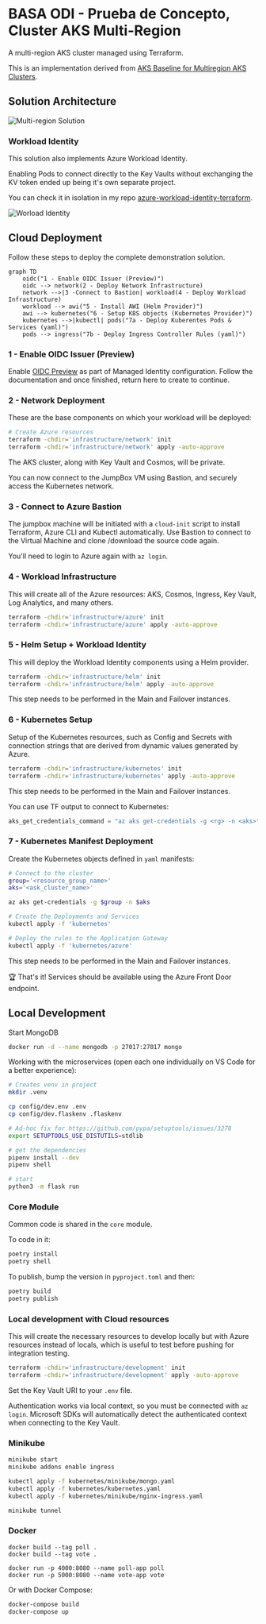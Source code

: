 # BASA ODI - Prueba de Concepto, Cluster AKS Multi-Region

A multi-region AKS cluster managed using Terraform.

This is an implementation derived from [AKS Baseline for Multiregion AKS Clusters](https://docs.microsoft.com/en-us/azure/architecture/reference-architectures/containers/aks-multi-region/aks-multi-cluster).

## Solution Architecture

![Multi-region Solution][1]

### Workload Identity

This solution also implements Azure Workload Identity.

Enabling Pods to connect directly to the Key Vaults without exchanging the KV token ended up being it's own separate project.

You can check it in isolation in my repo [azure-workload-identity-terraform](https://github.com/epomatti/azure-workload-identity-terraform).

![Worload Identity][2]

## Cloud Deployment

Follow these steps to deploy the complete demonstration solution.

```mermaid
graph TD
    oidc("1 - Enable OIDC Issuer (Preview)")
    oidc --> network(2 - Deploy Network Infrastructure)
    network -->|3 -Connect to Bastion| workload(4 - Deploy Workload Infrastructure)
    workload --> awi("5 - Install AWI (Helm Provider)")
    awi --> kubernetes("6 - Setup K8S objects (Kubernetes Provider)")
    kubernetes -->|kubectl| pods("7a - Deploy Kuberentes Pods & Services (yaml)")
    pods --> ingress("7b - Deploy Ingress Controller Rules (yaml)")
```

### 1 - Enable OIDC Issuer (Preview)

Enable [OIDC Preview](https://docs.microsoft.com/en-us/azure/aks/cluster-configuration#oidc-issuer-preview) as part of Managed Identity configuration. Follow the documentation and once finished, return here to create to continue.

### 2 - Network Deployment

These are the base components on which your workload will be deployed:

```sh
# Create Azure resources
terraform -chdir='infrastructure/network' init
terraform -chdir='infrastructure/network' apply -auto-approve
```

The AKS cluster, along with Key Vault and Cosmos, will be private.

You can now connect to the JumpBox VM using Bastion, and securely access the Kubernetes network.

### 3 - Connect to Azure Bastion

The jumpbox machine will be initiated with a `cloud-init` script to install Terraform, Azure CLI and Kubectl automatically. Use Bastion to connect to the Virtual Machine and clone /download the source code again.

You'll need to login to Azure again with `az login`.

### 4 - Workload Infrastructure

This will create all of the Azure resources: AKS, Cosmos, Ingress, Key Vault, Log Analytics, and many others.

```sh
terraform -chdir='infrastructure/azure' init
terraform -chdir='infrastructure/azure' apply -auto-approve
```

### 5 - Helm Setup + Workload Identity

This will deploy the Workload Identity components using a Helm provider.

```sh
terraform -chdir='infrastructure/helm' init
terraform -chdir='infrastructure/helm' apply -auto-approve
```

This step needs to be performed in the Main and Failover instances.

### 6 - Kubernetes Setup

Setup of the Kubernetes resources, such as Config and Secrets with connection strings that are derived from dynamic values generated by Azure.

```sh
terraform -chdir='infrastructure/kubernetes' init
terraform -chdir='infrastructure/kubernetes' apply -auto-approve
```

This step needs to be performed in the Main and Failover instances.

You can use TF output to connect to Kubernetes:

```terraform
aks_get_credentials_command = "az aks get-credentials -g <rg> -n <aks>"
```


### 7 - Kubernetes Manifest Deployment

Create the Kubernetes objects defined in `yaml` manifests:

```sh
# Connect to the cluster
group='<resource_group_name>'
aks='<ask_cluster_name>'

az aks get-credentials -g $group -n $aks

# Create the Deployments and Services
kubectl apply -f 'kubernetes'

# Deploy the rules to the Application Gateway
kubectl apply -f 'kubernetes/azure'
```

This step needs to be performed in the Main and Failover instances.

🏆 That's it! Services should be available using the Azure Front Door endpoint.

## Local Development

Start MongoDB

```sh
docker run -d --name mongodb -p 27017:27017 mongo
```

Working with the microservices (open each one individually on VS Code for a better experience):

```sh
# Creates venv in project
mkdir .venv

cp config/dev.env .env
cp config/dev.flaskenv .flaskenv

# Ad-hoc fix for https://github.com/pypa/setuptools/issues/3278
export SETUPTOOLS_USE_DISTUTILS=stdlib

# get the dependencies
pipenv install --dev
pipenv shell

# start
python3 -m flask run
```
### Core Module

Common code is shared in the `core` module.

To code in it:

```bash
poetry install
poetry shell
```

To publish, bump the version in `pyproject.toml` and then:

```bash
poetry build
poetry publish
```

### Local development with Cloud resources

This will create the necessary resources to develop locally but with Azure resources instead of locals, which is useful to test before pushing for integration testing.

```sh
terraform -chdir='infrastructure/development' init
terraform -chdir='infrastructure/development' apply -auto-approve
```

Set the Key Vault URI to your `.env` file.

Authentication works via local context, so you must be connected with `az login`. Microsoft SDKs will automatically detect the authenticated context when connecting to the Key Vault.

### Minikube

```sh
minikube start
minikube addons enable ingress

kubectl apply -f kubernetes/minikube/mongo.yaml
kubectl apply -f kubernetes/kubernetes.yaml
kubectl apply -f kubernetes/minikube/nginx-ingress.yaml

minikube tunnel
```

### Docker

```
docker build --tag poll .
docker build --tag vote .

docker run -p 4000:8080 --name poll-app poll
docker run -p 5000:8080 --name vote-app vote
```

Or with Docker Compose:

```sh
docker-compose build
docker-compose up
```

[1]: .docs/multiregion-aks.png
[2]: .docs/workload-identity.png
